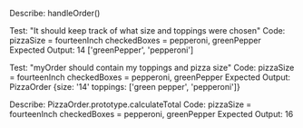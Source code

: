 Describe: handleOrder()

Test: "It should keep track of what size and toppings were chosen"
Code: pizzaSize = fourteenInch 
      checkedBoxes = pepperoni, greenPepper
Expected Output: 14
                ['greenPepper', 'pepperoni']

Test: "myOrder should contain my toppings and pizza size"
Code: pizzaSize = fourteenInch
      checkedBoxes = pepperoni, greenPepper
Expected Output: PizzaOrder {size: '14' toppings: ['green pepper', 'pepperoni']}                  

Describe: PizzaOrder.prototype.calculateTotal
Code: pizzaSize = fourteenInch
      checkedBoxes = pepperoni, greenPepper
Expected Output: 16
